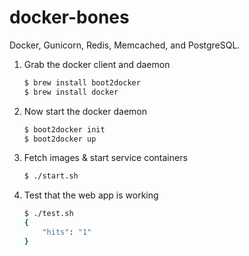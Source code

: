 docker-bones
============

Docker, Gunicorn, Redis, Memcached, and PostgreSQL.

1. Grab the docker client and daemon 

    ```bash
    $ brew install boot2docker
    $ brew install docker
    ```

2. Now start the docker daemon

    ```bash
    $ boot2docker init
    $ boot2docker up
    ```

3. Fetch images & start service containers

    ```bash
    $ ./start.sh
    ```

4. Test that the web app is working

    ```bash
    $ ./test.sh
    {
        "hits": "1"
    }
    ```

